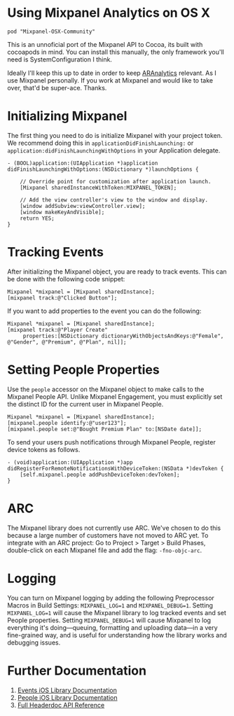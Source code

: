 # Using Mixpanel Analytics on OS X #

`pod "Mixpanel-OSX-Community"`

This is an unnoficial port of the Mixpanel API to Cocoa, its built with cocoapods in mind.
You can install this manually, the only framework you'll need is SystemConfiguration I think.

Ideally I'll keep this up to date in order to keep [ARAnalytics](https://github.com/orta/ARAnalytics/) relevant. As I use Mixpanel personally. If you work at Mixpanel and would like to take over, that'd be super-ace. Thanks.

# Initializing Mixpanel #
The first thing you need to do is initialize Mixpanel with your project token.
We recommend doing this in `applicationDidFinishLaunching:` or
`application:didFinishLaunchingWithOptions` in your Application delegate. 
	
	- (BOOL)application:(UIApplication *)application didFinishLaunchingWithOptions:(NSDictionary *)launchOptions {    

	    // Override point for customization after application launch.
		[Mixpanel sharedInstanceWithToken:MIXPANEL_TOKEN];

	    // Add the view controller's view to the window and display.
	    [window addSubview:viewController.view];
	    [window makeKeyAndVisible];
	    return YES;
	}
	
# Tracking Events #
After initializing the Mixpanel object, you are ready to track events. This can
be done with the following code snippet:

    Mixpanel *mixpanel = [Mixpanel sharedInstance];
    [mixpanel track:@"Clicked Button"];
	
If you want to add properties to the event you can do the following:

    Mixpanel *mixpanel = [Mixpanel sharedInstance];
    [mixpanel track:@"Player Create" 
         properties:[NSDictionary dictionaryWithObjectsAndKeys:@"Female", @"Gender", @"Premium", @"Plan", nil]];

# Setting People Properties #
Use the `people` accessor on the Mixpanel object to make calls to the Mixpanel
People API. Unlike Mixpanel Engagement, you must explicitly set the distinct ID
for the current user in Mixpanel People.

    Mixpanel *mixpanel = [Mixpanel sharedInstance];
    [mixpanel.people identify:@"user123"];
    [mixpanel.people set:@"Bought Premium Plan" to:[NSDate date]];

To send your users push notifications through Mixpanel People, register device
tokens as follows.

    - (void)application:(UIApplication *)app didRegisterForRemoteNotificationsWithDeviceToken:(NSData *)devToken {
        [self.mixpanel.people addPushDeviceToken:devToken];
    }

# ARC #
The Mixpanel library does not currently use ARC. We've chosen to do this
because a large number of customers have not moved to ARC yet. To integrate
with an ARC project: Go to Project > Target > Build Phases, double-click on
each Mixpanel file and add the flag: `-fno-objc-arc`.

# Logging #
You can turn on Mixpanel logging by adding the following Preprocessor Macros in
Build Settings: `MIXPANEL_LOG=1` and `MIXPANEL_DEBUG=1`. Setting
`MIXPANEL_LOG=1` will cause the Mixpanel library to log tracked events and set
People properties. Setting `MIXPANEL_DEBUG=1` will cause Mixpanel to log
everything it's doing—queuing, formatting and uploading data—in a very
fine-grained way, and is useful for understanding how the library works and
debugging issues.

# Further Documentation #
1. [Events iOS Library Documentation](https://mixpanel.com/docs/integration-libraries/iphone)
2. [People iOS Library Documentation](https://mixpanel.com/docs/people-analytics/iphone)
3. [Full Headerdoc API Reference](https://mixpanel.com/site_media/doctyl/uploads/iPhone-spec/Classes/Mixpanel/index.html)

[copy]: https://raw.github.com/mixpanel/mixpanel-iphone/master/Docs/Images/copy.png "Copy"
[project]: https://raw.github.com/mixpanel/mixpanel-iphone/master/Docs/Images/project.png "Project"
